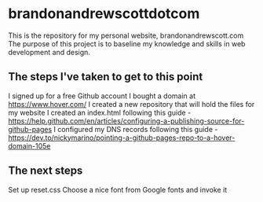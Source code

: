 # brandonandrewscottdotcom
This is the repository for my personal website, brandonandrewscott.com
The purpose of this project is to baseline my knowledge and skills in web development and design.

## The steps I've taken to get to this point
I signed up for a free Github account
I bought a domain at https://www.hover.com/ 
I created a new repository that will hold the files for my website
I created an index.html following this guide - https://help.github.com/en/articles/configuring-a-publishing-source-for-github-pages
I configured my DNS records following this guide - https://dev.to/nickymarino/pointing-a-github-pages-repo-to-a-hover-domain-105e

## The next steps
Set up reset.css
Choose a nice font from Google fonts and invoke it
